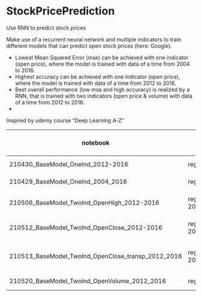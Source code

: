 # StockPricePrediction
Use RNN to predict stock prices

Make use of a recurrent neural network and multiple indicators to train different models that can predict open stock prices (here: Google).
* Lowest Mean Squared Error (mse) can be achieved with one indicator (open price), where the model is trained with data of a time from 2004 to 2016.
* Highest accuracy can be achieved with one indicator (open price), where the model is trained with data of a time from 2012 to 2016.
* Best overall performance (low mse and high accuracy) is realized by a RNN, that is trained with two indicators (open price & volume) with data of a time from 2012 to 2016.
* 
Inspired by udemy course “Deep Learning A-Z”

| notebook                                           | h5                                     | training time frame | indicators                          | mse   | direction accuracy |
|----------------------------------------------------|----------------------------------------|---------------------|-------------------------------------|-------|--------------------|
| 210430_BaseModel_OneInd_2012-2016                  | reg_google_2012-2016.h5                | 2012-2016           | open price                          | 0.015 | 0.75               |
| 210429_BaseModel_OneInd_2004_2016                  | reg_google_2004-2016.h5                | 2004-2016           | open price                          | 0.014 | 0.6                |
| 210506_BaseModel_TwoInd_OpenHigh_2012-2016         | reg_google_ind2_open_high_2012-2016.h5 | 2012-2016           | open price & close price            | 0.018 | 0.7                |
| 210512_BaseModel_TwoInd_OpenClose_2012-2016        | reg_google_ind2_open_close_2012-2016   | 2012-2016           | open price & high price             | 0.022 | 0.7                |
| 210513_BaseModel_TwoInd_OpenClose_transp_2012_2016 | reg_ind2_open_close_transp_2012-2016   | 2012-2016           | open price & transposed close price | 0.022 | 0.65               |
| 210520_BaseModel_TwoInd_OpenVolume_2012_2016       | reg_ind2_open_volume_2012-2016         | 2012-2016           | open price & volume                 | 0.014 | 0.7                |

